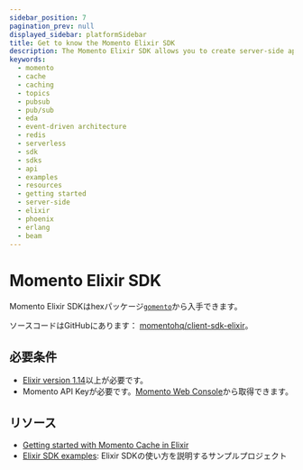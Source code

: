 ```yaml
---
sidebar_position: 7
pagination_prev: null
displayed_sidebar: platformSidebar
title: Get to know the Momento Elixir SDK
description: The Momento Elixir SDK allows you to create server-side applications, and take advantage of Momento's caching and pub-sub features. Find resources and examples here!
keywords:
  - momento
  - cache
  - caching
  - topics
  - pubsub
  - pub/sub
  - eda
  - event-driven architecture
  - redis
  - serverless
  - sdk
  - sdks
  - api
  - examples
  - resources
  - getting started
  - server-side
  - elixir
  - phoenix
  - erlang
  - beam
---
```


# Momento Elixir SDK

Momento Elixir SDKはhexパッケージ[`gomento`](https://hex.pm/packages/gomomento)から入手できます。

ソースコードはGitHubにあります： [momentohq/client-sdk-elixir](https://github.com/momentohq/client-sdk-elixir)。

## 必要条件

- [Elixir version 1.14](https://elixir-lang.org/install.html)以上が必要です。
- Momento API Keyが必要です。[Momento Web Console](https://console.gomomento.com/)から取得できます。

## リソース

- [Getting started with Momento Cache in Elixir](./cache.mdx)
- [Elixir SDK examples](https://github.com/momentohq/client-sdk-elixir/blob/main/examples/README.md): Elixir SDKの使い方を説明するサンプルプロジェクト
